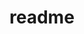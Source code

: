 # readme

<!DOCTYPE html>
<html>
<head>
<title>Hola, soy Luis!</title>
<script>
function typewriter(text) {
  var i = 0;
  var speed = 50;

  var interval = setInterval(function() {
    if (i < text.length) {
      document.getElementById("typewriter").innerHTML += text.charAt(i);
      i++;
    } else {
      clearInterval(interval);
    }
  }, speed);
}

typewriter("Hola, soy Luis!");
</script>
</head>
<body>
<h1 id="typewriter"></h1>
</body>
</html>
